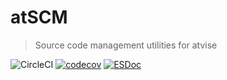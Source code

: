 # atSCM

> Source code management utilities for atvise

![CircleCI](https://circleci.com/gh/atSCM/atscm.svg?style=shield&circle-token=e289d18416650cb306f8090c7a0f830fdf75107c)
[![codecov](https://codecov.io/gh/atSCM/atscm/branch/master/graph/badge.svg)](https://codecov.io/gh/atSCM/atscm)
[![ESDoc](https://doc.esdoc.org/github.com/atSCM/atscm/badge.svg)](https://doc.esdoc.org/github.com/atSCM/atscm/)
